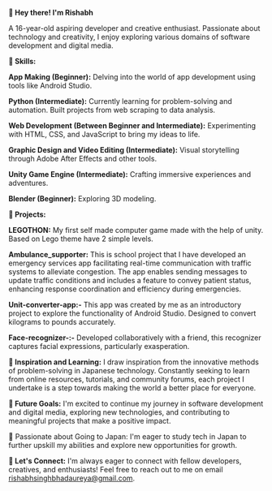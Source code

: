 **👋 Hey there! I'm Rishabh**

A 16-year-old aspiring developer and creative enthusiast. Passionate about technology and creativity, I enjoy exploring various domains of software development and digital media.

**🌟 Skills:**

**App Making (Beginner):** Delving into the world of app development using tools like Android Studio.

**Python (Intermediate):**  Currently learning for problem-solving and automation. Built projects from web scraping to data analysis.

**Web Development (Between Beginner and Intermediate):** Experimenting with HTML, CSS, and JavaScript to bring my ideas to life.

**Graphic Design and Video Editing (Intermediate):** Visual storytelling through Adobe After Effects and other tools.

**Unity Game Engine (Intermediate):** Crafting immersive experiences and adventures.

**Blender (Beginner):** Exploring 3D modeling.

**🚀 Projects:**

**LEGOTHON:** My first self made computer game made with the help of unity. Based on Lego theme have 2 simple levels.
  
**Ambulance_supporter:** This is school project that I have developed an emergency services app facilitating real-time communication with traffic systems to alleviate congestion. The app enables sending messages to update traffic conditions and includes a feature to convey patient status, enhancing response coordination and efficiency during emergencies.

**Unit-converter-app:-** This app was created by me as an introductory project to explore the functionality of Android Studio. Designed to convert kilograms to pounds accurately.

**Face-recognizer-:-** Developed collaboratively with a friend, this recognizer captures facial expressions, particularly exasperation.

**🎨 Inspiration and Learning:**
I draw inspiration from the innovative methods of problem-solving in Japanese technology. Constantly seeking to learn from online resources, tutorials, and community forums, each project I undertake is a step towards making the world a better place for everyone.

**🌱 Future Goals:**
I'm excited to continue my journey in software development and digital media, exploring new technologies, and contributing to meaningful projects that make a positive impact.

🎌 Passionate about Going to Japan: I'm eager to study tech in Japan to further upskill my abilities and explore new opportunities for growth.


**💬 Let's Connect:**
I'm always eager to connect with fellow developers, creatives, and enthusiasts! Feel free to reach out to me on email rishabhsinghbhadaureya@gmail.com.

<!---
Rishabh-12/Rishabh-12 is a ✨ special ✨ repository because its `README.md` (this file) appears on your GitHub profile.
You can click the Preview link to take a look at your changes.
--->
